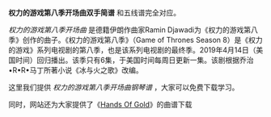

**权力的游戏第八季开场曲双手简谱** 和五线谱完全对应。

_权力的游戏第八季开场曲_ 是德籍伊朗作曲家Ramin Djawadi为《权力的游戏第八季》创作的曲子。《权力的游戏第八季》（Game of Thrones
Season
8）是《权力的游戏》系列电视剧的第八季，也是该系列电视剧的最终季。2019年4月14日（美国时间）回归播出。该季只有6集，于美国时间每周日更新一集。该剧根据乔治•R•R•马丁所著小说《冰与火之歌》改编。

这里我们提供 _权力的游戏第八季开场曲钢琴谱_ ，大家可以免费下载学习。

同时，网站还为大家提供了《[Hands Of Gold](Music-8169-Hands-Of-Gold-权力的游戏第七季OST.html "Hands
Of Gold")》的曲谱下载

